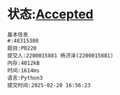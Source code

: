 # 状态:[Accepted](http://dsbpython.openjudge.cn/dspythonbook/solution/48315308/)
```
基本信息
#:48315308
题目:P0220
提交人:2200015881 杨济泽(2200015881)
内存:4012kB
时间:1614ms
语言:Python3
提交时间:2025-02-20 16:56:23
```
